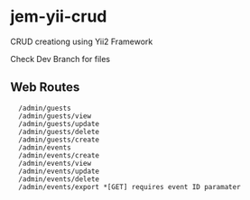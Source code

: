 # jem-yii-crud

CRUD creationg using Yii2 Framework

Check Dev Branch for files


Web Routes
-------------------

      /admin/guests            
      /admin/guests/view
      /admin/guests/update
      /admin/guests/delete
      /admin/guests/create
      /admin/events
      /admin/events/create
      /admin/events/view
      /admin/events/update
      /admin/events/delete
      /admin/events/export *[GET] requires event ID paramater
      
      
